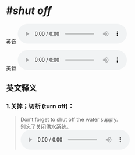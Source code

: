 # ***\#shut off*** 
英音
<audio src="./media/shut off1_AAC.aac" controls="controls"></audio>

美音
<audio src="./media/shut off2_AAC.aac" controls="controls"></audio>



  

英文释义
---
### 1.**关掉；切断 (turn off)：**  

 > Don’t forget to shut off the water supply.  
 > 别忘了关闭供水系统。    
<audio src="./media/shut-6.aac" controls="controls"></audio>


